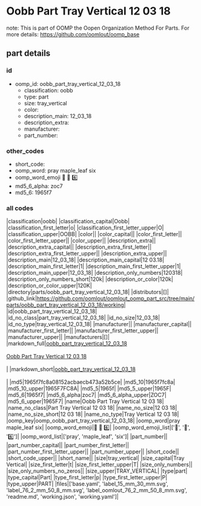 # Oobb Part Tray Vertical 12 03 18  

note: This is part of OOMP the Oopen Organization Method For Parts. For more details: https://github.com/oomlout/oomp_base

##  part details





### id
* oomp_id: oobb_part_tray_vertical_12_03_18
  * classification: oobb
  * type: part
  * size: tray_vertical
  * color: 
  * description_main: 12_03_18
  * description_extra: 
  * manufacturer: 
  * part_number: 

### other_codes
* short_code: 
* oomp_word: pray maple_leaf six
* oomp_word_emoji :pray: :maple_leaf: :six:
* md5_6_alpha: zoc7
* md5_6: 1965f7

### all codes 
|classification|oobb|
|classification_capital|Oobb|
|classification_first_letter|o|
|classification_first_letter_upper|O|
|classification_upper|OOBB|
|color||
|color_capital||
|color_first_letter||
|color_first_letter_upper||
|color_upper||
|description_extra||
|description_extra_capital||
|description_extra_first_letter||
|description_extra_first_letter_upper||
|description_extra_upper||
|description_main|12_03_18|
|description_main_capital|12 03.18|
|description_main_first_letter|1|
|description_main_first_letter_upper|1|
|description_main_upper|12_03_18|
|description_only_numbers|120318|
|description_only_numbers_short|120k|
|description_or_color|120k|
|description_or_color_upper|120K|
|directory|parts/oobb_part_tray_vertical_12_03_18|
|distributors|[]|
|github_link|https://github.com/oomlout/oomlout_oomp_part_src/tree/main/parts/oobb_part_tray_vertical_12_03_18/working|
|id|oobb_part_tray_vertical_12_03_18|
|id_no_class|part_tray_vertical_12_03_18|
|id_no_size|12_03_18|
|id_no_type|tray_vertical_12_03_18|
|manufacturer||
|manufacturer_capital||
|manufacturer_first_letter||
|manufacturer_first_letter_upper||
|manufacturer_upper||
|manufacturers|[]|
|markdown_full|[oobb_part_tray_vertical_12_03_18](https://github.com/oomlout/oomlout_oomp_part_src/tree/main/parts/oobb_part_tray_vertical_12_03_18/working)<br>[](https://github.com/oomlout/oomlout_oomp_part_src/tree/main/parts/oobb_part_tray_vertical_12_03_18/working)<br>[Oobb Part Tray Vertical 12 03 18](https://github.com/oomlout/oomlout_oomp_part_src/tree/main/parts/oobb_part_tray_vertical_12_03_18/working)<br><br>|
|markdown_short|[oobb_part_tray_vertical_12_03_18](https://github.com/oomlout/oomlout_oomp_part_src/tree/main/parts/oobb_part_tray_vertical_12_03_18/working)<br><br>|
|md5|1965f7fc8a08152acbaecb473a52b5ce|
|md5_10|1965f7fc8a|
|md5_10_upper|1965F7FC8A|
|md5_5|1965f|
|md5_5_upper|1965F|
|md5_6|1965f7|
|md5_6_alpha|zoc7|
|md5_6_alpha_upper|ZOC7|
|md5_6_upper|1965F7|
|name|Oobb Part Tray Vertical 12 03 18|
|name_no_class|Part Tray Vertical 12 03 18|
|name_no_size|12 03 18|
|name_no_size_short|12 03 18|
|name_no_type|Tray Vertical 12 03 18|
|oomp_key|oomp_oobb_part_tray_vertical_12_03_18|
|oomp_word|pray maple_leaf six|
|oomp_word_emoji|:pray: :maple_leaf: :six:|
|oomp_word_emoji_list|[':pray:', ':maple_leaf:', ':six:']|
|oomp_word_list|['pray', 'maple_leaf', 'six']|
|part_number||
|part_number_capital||
|part_number_first_letter||
|part_number_first_letter_upper||
|part_number_upper||
|short_code||
|short_code_upper||
|short_name||
|size|tray_vertical|
|size_capital|Tray Vertical|
|size_first_letter|t|
|size_first_letter_upper|T|
|size_only_numbers||
|size_only_numbers_no_zeros||
|size_upper|TRAY_VERTICAL|
|type|part|
|type_capital|Part|
|type_first_letter|p|
|type_first_letter_upper|P|
|type_upper|PART|
|files|['base.yaml', 'label_15_mm_30_mm.svg', 'label_76_2_mm_50_8_mm.svg', 'label_oomlout_76_2_mm_50_8_mm.svg', 'readme.md', 'working.json', 'working.yaml']|
